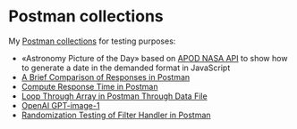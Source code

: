 # Postman collections

My [Postman collections](https://learning.postman.com/docs/getting-started/first-steps/creating-the-first-collection/) for testing purposes:

- «Astronomy Picture of the Day» based on [APOD NASA API](https://api.nasa.gov) to show how to generate a date in the demanded format in JavaScript
- [A Brief Comparison of Responses in Postman](https://adequatica.medium.com/brief-comparison-of-responses-in-postman-aea23ee9d342)
- [Compute Response Time in Postman](https://adequatica.medium.com/compute-response-time-in-postman-89ff3edd093e)
- [Loop Through Array in Postman Through Data File](https://adequatica.medium.com/loop-through-array-in-postman-f944a5265d62)
- [OpenAI GPT-image-1](https://adequatica.medium.com/kludgy-way-to-convert-base64-into-image-in-postman-on-the-example-of-gpt-image-1-openai-api-1b291eb40325)
- [Randomization Testing of Filter Handler in Postman](https://adequatica.medium.com/randomization-testing-of-filter-handler-in-postman-5cc37432602c)
